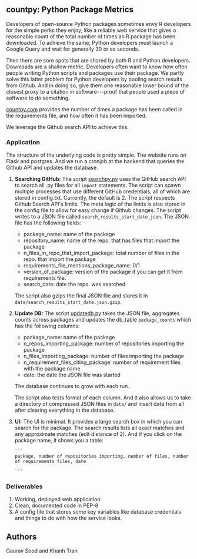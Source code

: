 ## countpy: Python Package Metrics

Developers of open-source Python packages sometimes envy R developers for the simple perks they enjoy, like a reliable web service that gives a reasonable count of the total number of times an R package has been downloaded. To achieve the same, Python developers must launch a Google Query and wait for generally 30 or so seconds. 

Then there are sore spots that are shared by both R and Python developers. Downloads are a shallow metric. Developers often want to know how often people writing Python scripts and packages use their package. We partly solve this latter problem for Python developers by pooling search results from Github.  And in doing so, give them one reasonable lower bound of the closest proxy to a citation in software---proof that people used a piece of software to do something.

[countpy.com](http://countpy.com) provides the number of times a package has been called in the requirements file, and how often it has been imported. 

We leverage the Github search API to achieve this.

### Application

The structure of the underlying code is pretty simple. The website runs on Flask and postgres. And we run a cronjob at the backend that queries the Github API and updates the database. 

1. **Searching GitHub:** The script [searchpy.py](searchpy.py) uses the GitHub search API to search all .py files for all `import` statements. The script can spawn multiple processes that use different GitHub credentials, all of which are stored in config.txt. Currently, the default is 2. The script respects Github Search API's limits. The meta logic of the limits is also stored in the config file to allow for easy change if Github changes. The script writes to a JSON file called `search_results_start_date.json`. The JSON file has the following fields: 
    * package_name: name of the package
    * repository_name: name of the repo. that has files that import the package
    * n_files_in_repo_that_import_package: total number of files in the repo. that import the package
    * requirements_file_mentions_package_name: 0/1
    * version_of_package: version of the package if you can get it from requirements file.
    * search_date: date the repo. was searched

    The script also gzips the final JSON file and stores it in `data/search_results_start_date.json.gzip`.
 
2. **Update DB:** The script [updatedb.py](updatedb.py) takes the JSON file, aggregates counts across packages and updates the db_table `package_counts` which has the following columns:
    * package_name: name of the package
    * n_repos_importing_package: number of repositories importing the package
    * n_files_importing_package: number of files importing the package
    * n_requirement_files_citing_package: number of requirement files with the package name
    * date: the date the JSON file was started

    The database continues to grow with each run. 

    The script also tests format of each column. And it also allows us to take a directory of compressed JSON files in `data/` and insert data from all after clearing everything in the database. 

3. **UI:** The UI is minimal. It provides a large search box in which you can search for the package. The search results lists all exact matches and any approximate matches (edit distance of 2). And if you click on the package name, it shows you a table:
       
       ```
       package, number of repositories importing, number of files, number of requirements files, date

       ```

### Deliverables

1. Working, deployed web application
2. Clean, documented code in PEP-8
3. A config file that stores some key variables like database credentials and things to do with how the service looks.

## Authors

Gaurav Sood and Khanh Tran
